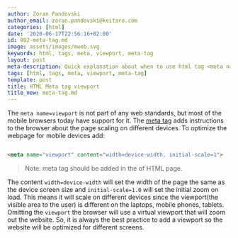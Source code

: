 ```yaml
---
author: Zoran Pandovski
author_email: zoran.pandovski@keitaro.com
categories: [html]
date: '2020-06-17T22:56:16+02:00'
id: 002-meta-tag.md
image: assets/images/mweb.svg
keywords: html, tags, meta, viewport, meta-tag
layout: post
meta-description: Quick explanation about when to use html tag <meta name="viewport">
tags: [html, tags, meta, viewport, meta-tag]
template: post
title: HTML Meta tag viewport
title_new: meta-tag.md
---
```




The `meta name=viewport` is not part of any web standards, but most of the mobile browsers today have support for it. The [meta tag](https://www.w3.org/TR/2011/WD-html-markup-20110113/meta.name.html) adds instructions to the browser about the page scaling on different devices. To optimize the webpage for mobile devices add:



```html

<meta name="viewport" content="width=device-width, initial-scale=1">

```

>Note: meta tag should be added in the <head> of HTML page.



The content `width=device-width` will set the width of the page the same as the device screen size and `initial-scale=1.0` will set the initial zoom on load. This means it will scale on different devices since the viewport(the visible area to the user) is different on the laptops, mobile phones, tablets. Omitting the `viewport` the browser will use a virtual viewport that will zoom out the website. So, it is always the best practice to add a viewport so the website will be optimized for different screens.